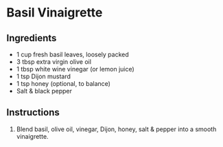 # Basil Vinaigrette  

## Ingredients
- 1 cup fresh basil leaves, loosely packed  
- 3 tbsp extra virgin olive oil  
- 1 tbsp white wine vinegar (or lemon juice)  
- 1 tsp Dijon mustard  
- 1 tsp honey (optional, to balance)  
- Salt & black pepper  

## Instructions
1. Blend basil, olive oil, vinegar, Dijon, honey, salt & pepper into a smooth vinaigrette.  

